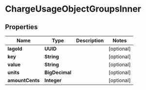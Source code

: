 

# ChargeUsageObjectGroupsInner


## Properties

| Name | Type | Description | Notes |
|------------ | ------------- | ------------- | -------------|
|**lagoId** | **UUID** |  |  [optional] |
|**key** | **String** |  |  [optional] |
|**value** | **String** |  |  [optional] |
|**units** | **BigDecimal** |  |  [optional] |
|**amountCents** | **Integer** |  |  [optional] |



